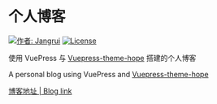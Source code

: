 # 个人博客

[![作者: Jangrui](https://img.shields.io/badge/作者-Jangrui-blue.svg?style=for-the-badge)](https://jangrui.com)
[![License](https://img.shields.io/github/license/jangrui/blog?style=for-the-badge)](https://github.com/jangrui/blog/blob/master/LICENSE)

使用 VuePress 与 [Vuepress-theme-hope](https://github.com/Mister-Hope/vuepress-theme-hope) 搭建的个人博客

A personal blog using VuePress and [Vuepress-theme-hope](https://github.com/Mister-Hope/vuepress-theme-hope)

[博客地址 | Blog link](https://jangrui.com)